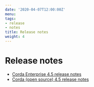 ```yaml
---
date: '2020-04-07T12:00:00Z'
menu:
tags:
- release
- notes
title: Release notes
weight: 4
---
```



# Release notes

* [Corda Enterprise 4.5 release notes](release-notes-enterprise.md)
* [Corda (open source) 4.5 release notes](../../corda-os/4.5/release-notes.md)
